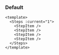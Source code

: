 ### Default

<!--start-code-->

```vue
<template>
  <Steps :current="1">
    <StepItem />
    <StepItem />
    <StepItem />
    <StepItem />
  </Steps>
</template>
```

<!--end-code-->
